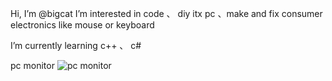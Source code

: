Hi, I’m @bigcat
I’m interested in code 、 diy itx pc 、make and fix consumer electronics like mouse or keyboard

I’m currently learning c++ 、 c# 


pc monitor 
![pc monitor](https://user-images.githubusercontent.com/75317168/178497278-19278a07-562f-458c-b692-04cf268864df.png)




<!---
subigcat/subigcat is a ✨ special ✨ repository because its `README.md` (this file) appears on your GitHub profile.
You can click the Preview link to take a look at your changes.
--->
